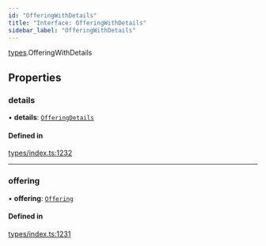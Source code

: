 ```yaml
---
id: "OfferingWithDetails"
title: "Interface: OfferingWithDetails"
sidebar_label: "OfferingWithDetails"
---
```


[types](../../../modules/Types/Types.md).OfferingWithDetails

## Properties

### details

• **details**: [`OfferingDetails`](../../API/Entities/Offering/Types/OfferingDetails/OfferingDetails.md)

#### Defined in

[types/index.ts:1232](https://github.com/PolymeshAssociation/polymesh-sdk/blob/b6f9fb883/src/types/index.ts#L1232)

___

### offering

• **offering**: [`Offering`](../../../classes/API/Entities/Offering/Offering.md)

#### Defined in

[types/index.ts:1231](https://github.com/PolymeshAssociation/polymesh-sdk/blob/b6f9fb883/src/types/index.ts#L1231)

